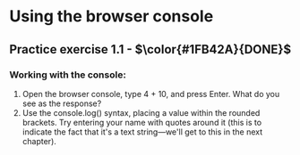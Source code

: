 # Using the browser console

## Practice exercise 1.1 - $\color{#1FB42A}{DONE}$
### Working with the console:
1. Open the browser console, type 4 + 10, and press Enter. What do you see as the response?
2. Use the console.log() syntax, placing a value within the rounded brackets. Try entering your name with quotes around it (this is to indicate the fact that it's a text string—we'll get to this in the next chapter).
